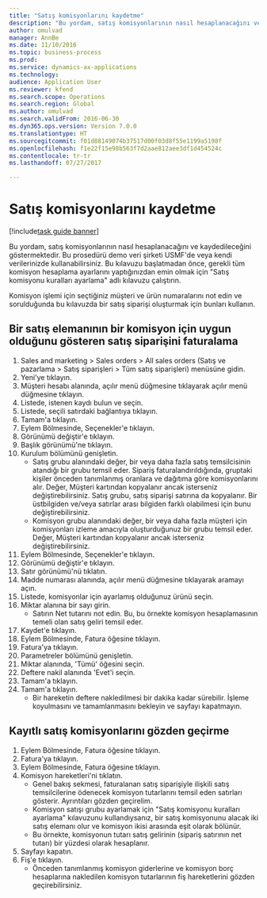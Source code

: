 ```yaml
--- 
title: "Satış komisyonlarını kaydetme"
description: "Bu yordam, satış komisyonlarının nasıl hesaplanacağını ve kaydedileceğini göstermektedir."
author: omulvad
manager: AnnBe
ms.date: 11/10/2016
ms.topic: business-process
ms.prod: 
ms.service: dynamics-ax-applications
ms.technology: 
audience: Application User
ms.reviewer: kfend
ms.search.scope: Operations
ms.search.region: Global
ms.author: omulvad
ms.search.validFrom: 2016-06-30
ms.dyn365.ops.version: Version 7.0.0
ms.translationtype: HT
ms.sourcegitcommit: f01d88149074b37517d00f03d8f55e1199a5198f
ms.openlocfilehash: f1e22f15e98b563f7d2aae812aee3df1d454524c
ms.contentlocale: tr-tr
ms.lasthandoff: 07/27/2017

---
```

# <a name="register-sales-commissions"></a>Satış komisyonlarını kaydetme

[!include[task guide banner](../../includes/task-guide-banner.md)]

Bu yordam, satış komisyonlarının nasıl hesaplanacağını ve kaydedileceğini göstermektedir. Bu prosedürü demo veri şirketi USMF'de veya kendi verilerinizde kullanabilirsiniz. Bu kılavuzu başlatmadan önce, gerekli tüm komisyon hesaplama ayarlarını yaptığınızdan emin olmak için "Satış komisyonu kuralları ayarlama" adlı kılavuzu çalıştırın.

Komisyon işlemi için seçtiğiniz müşteri ve ürün numaralarını not edin ve sorulduğunda bu kılavuzda bir satış siparişi oluşturmak için bunları kullanın.


## <a name="invoice-a-sales-order-that-qualifies-a-salesperson-for-a-commission"></a>Bir satış elemanının bir komisyon için uygun olduğunu gösteren satış siparişini faturalama
1. Sales and marketing > Sales orders > All sales orders (Satış ve pazarlama > Satış siparişleri > Tüm satış siparişleri) menüsüne gidin.
2. Yeni'ye tıklayın.
3. Müşteri hesabı alanında, açılır menü düğmesine tıklayarak açılır menü düğmesine tıklayın.
4. Listede, istenen kaydı bulun ve seçin.
5. Listede, seçili satırdaki bağlantıya tıklayın.
6. Tamam'a tıklayın.
7. Eylem Bölmesinde, Seçenekler'e tıklayın.
8. Görünümü değiştir'e tıklayın.
9. Başlık görünümü'ne tıklayın.
10. Kurulum bölümünü genişletin.
    * Satış grubu alanındaki değer, bir veya daha fazla satış temsilcisinin atandığı bir grubu temsil eder. Sipariş faturalandırıldığında, gruptaki kişiler önceden tanımlanmış oranlara ve dağıtıma göre komisyonlarını alır.   Değer, Müşteri kartından kopyalanır ancak isterseniz değiştirebilirsiniz.  Satış grubu, satış siparişi satırına da kopyalanır. Bir üstbilgiden ve/veya satırlar arası bilgiden farklı olabilmesi için bunu değiştirebilirsiniz.  
    * Komisyon grubu alanındaki değer, bir veya daha fazla müşteri için komisyonları izleme amacıyla oluşturduğunuz bir grubu temsil eder.   Değer, Müşteri kartından kopyalanır ancak isterseniz değiştirebilirsiniz.   
11. Eylem Bölmesinde, Seçenekler'e tıklayın.
12. Görünümü değiştir'e tıklayın.
13. Satır görünümü'nü tıklatın.
14. Madde numarası alanında, açılır menü düğmesine tıklayarak aramayı açın.
15. Listede, komisyonlar için ayarlamış olduğunuz ürünü seçin. 
16. Miktar alanına bir sayı girin.
    * Satırın Net tutarını not edin. Bu, bu örnekte komisyon hesaplamasının temeli olan satış geliri temsil eder.  
17. Kaydet'e tıklayın.
18. Eylem Bölmesinde, Fatura öğesine tıklayın.
19. Fatura'ya tıklayın.
20. Parametreler bölümünü genişletin.
21. Miktar alanında, 'Tümü' öğesini seçin.
22. Deftere nakil alanında 'Evet'i seçin.
23. Tamam'a tıklayın.
24. Tamam'a tıklayın.
    * Bir hareketin deftere nakledilmesi bir dakika kadar sürebilir. İşleme koyulmasını ve tamamlanmasını bekleyin ve sayfayı kapatmayın.  

## <a name="review-the-registered-sales-commissions"></a>Kayıtlı satış komisyonlarını gözden geçirme
1. Eylem Bölmesinde, Fatura öğesine tıklayın.
2. Fatura'ya tıklayın.
3. Eylem Bölmesinde, Fatura öğesine tıklayın.
4. Komisyon hareketleri'ni tıklatın.
    * Genel bakış sekmesi, faturalanan satış siparişiyle ilişkili satış temsilcilerine ödenecek komisyon tutarlarını temsil eden satırları gösterir. Ayrıntıları gözden geçirelim.     
    * Komisyon satışı grubu ayarlamak için "Satış komisyonu kuralları ayarlama" kılavuzunu kullandıysanız, bir satış komisyonunu alacak iki satış elemanı olur ve komisyon ikisi arasında eşit olarak bölünür.  
    * Bu örnekte, komisyonun tutarı satış gelirinin (sipariş satırının net tutarı) bir yüzdesi olarak hesaplanır.   
5. Sayfayı kapatın.
6. Fiş'e tıklayın.
    * Önceden tanımlanmış komisyon giderlerine ve komisyon borç hesaplarına nakledilen komisyon tutarlarının fiş hareketlerini gözden geçirebilirsiniz.  


